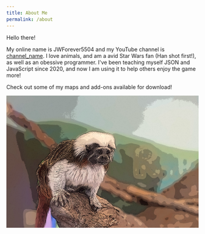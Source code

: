 ```yaml
---
title: About Me
permalink: /about
---
```


Hello there!

My online name is JWForever5504 and my YouTube channel is [channel_name](https://www.youtube.com/channel/UCW_dsmLJe5dIrVw34y9IOew). I love animals, and am a avid Star Wars fan (Han shot first!), as well as an obessive programmer. I've been teaching myself JSON and JavaScript since 2020, and now I am using it to help others enjoy the game more!

Check out some of my maps and add-ons available for download!

![Banner](assets/about_me_banner.png)
